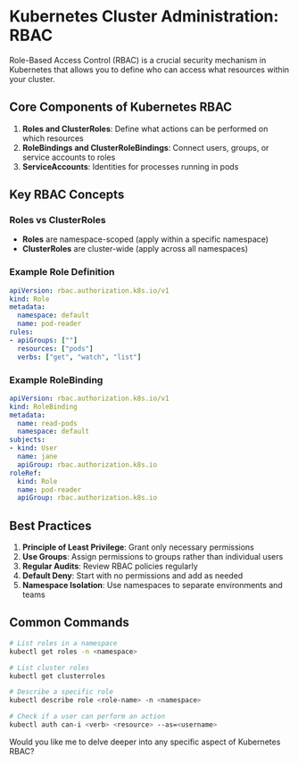 # Kubernetes Cluster Administration: RBAC

Role-Based Access Control (RBAC) is a crucial security mechanism in Kubernetes that allows you to define who can access what resources within your cluster.

## Core Components of Kubernetes RBAC

1. **Roles and ClusterRoles**: Define what actions can be performed on which resources
2. **RoleBindings and ClusterRoleBindings**: Connect users, groups, or service accounts to roles
3. **ServiceAccounts**: Identities for processes running in pods

## Key RBAC Concepts

### Roles vs ClusterRoles

- **Roles** are namespace-scoped (apply within a specific namespace)
- **ClusterRoles** are cluster-wide (apply across all namespaces)

### Example Role Definition

```yaml
apiVersion: rbac.authorization.k8s.io/v1
kind: Role
metadata:
  namespace: default
  name: pod-reader
rules:
- apiGroups: [""]
  resources: ["pods"]
  verbs: ["get", "watch", "list"]
```

### Example RoleBinding

```yaml
apiVersion: rbac.authorization.k8s.io/v1
kind: RoleBinding
metadata:
  name: read-pods
  namespace: default
subjects:
- kind: User
  name: jane
  apiGroup: rbac.authorization.k8s.io
roleRef:
  kind: Role
  name: pod-reader
  apiGroup: rbac.authorization.k8s.io
```

## Best Practices

1. **Principle of Least Privilege**: Grant only necessary permissions
2. **Use Groups**: Assign permissions to groups rather than individual users
3. **Regular Audits**: Review RBAC policies regularly
4. **Default Deny**: Start with no permissions and add as needed
5. **Namespace Isolation**: Use namespaces to separate environments and teams

## Common Commands

```bash
# List roles in a namespace
kubectl get roles -n <namespace>

# List cluster roles
kubectl get clusterroles

# Describe a specific role
kubectl describe role <role-name> -n <namespace>

# Check if a user can perform an action
kubectl auth can-i <verb> <resource> --as=<username>
```

Would you like me to delve deeper into any specific aspect of Kubernetes RBAC?
